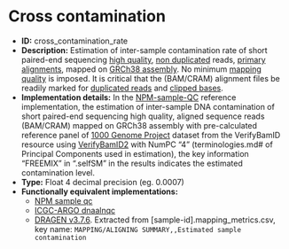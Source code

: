 # Cross contamination

- **ID:** cross_contamination_rate
- **Description:** Estimation of inter-sample contamination rate of short paired-end sequencing [high quality](terminologies.md#high-quality-reads), [non duplicated](terminologies.md#duplicated-reads) reads, [primary alignments](terminologies.md#primary-alignments), mapped on [GRCh38 assembly](terminologies.md#grch38-assembly). No minimum [mapping quality](terminologies.md#mapping-quality) is imposed. It is critical that the (BAM/CRAM) alignment files be readily marked for [duplicated reads](terminologies.md#duplicated-reads) and [clipped bases](terminologies.md#clipped-bases).
- **Implementation details:** In the [NPM-sample-QC](References.md#npm-sample-qc) reference implementation, the estimation of inter-sample DNA contamination of short paired-end sequencing high quality, aligned sequence reads (BAM/CRAM) mapped on GRCh38 assembly with pre-calculated reference panel of [1000 Genome Project](References.md#verifybamid-reference-panel) dataset from the VerifyBamID resource using [VerifyBamID2](References.md#verifybamid2) with NumPC “4” (terminologies.md# of Principal Components used in estimation), the key information “FREEMIX” in “.selfSM” in the results indicates the estimated contamination level.
- **Type:** Float 4 decimal precision (eg. 0.0007)
- **Functionally equivalent implementations:**
    - [NPM sample qc](References.md#npm-sample-qc)
    - [ICGC-ARGO dnaalnqc](References.md#icgc-argo)
    - [DRAGEN v3.7.6](References.md#dragen). Extracted from [sample-id].mapping_metrics.csv, key name: `MAPPING/ALIGNING SUMMARY,,Estimated sample contamination`

